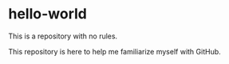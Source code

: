 # hello-world
This is a repository with no rules.

This repository is here to help me familiarize myself with GitHub. 
